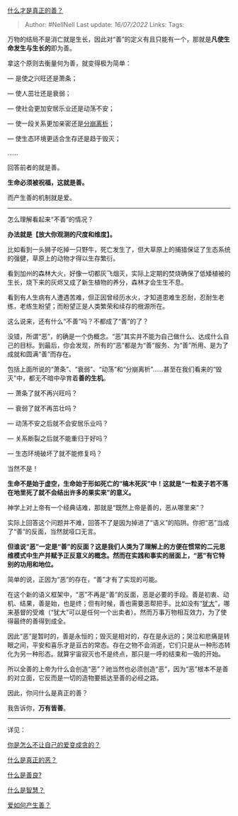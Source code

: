 [什么才是真正的善？](https://www.zhihu.com/question/448994477/answer/2576997953)

>Author: #NellNell 
>Last update: *16/07/2022* 
>Links: 
>Tags: 

万物的结局不是消亡就是生长，因此对“善”的定义有且只能有一个，那就是**凡使生命发生与生长的**即为善。

拿这个原则去衡量何为善，就变得极为简单：

— 是使之兴旺还是萧条；

— 使人茁壮还是衰弱；

— 使社会更加安居乐业还是动荡不安；

— 使一段关系更加亲密还是[分崩离析](https://www.zhihu.com/search?q=%E5%88%86%E5%B4%A9%E7%A6%BB%E6%9E%90&search_source=Entity&hybrid_search_source=Entity&hybrid_search_extra=%7B%22sourceType%22%3A%22answer%22%2C%22sourceId%22%3A2576997953%7D)；

— 使生态环境更适合生存还是趋于毁灭；

……

回答前者的就是善。

**生命必须被祝福，这就是善。**

而产生善的机制就是爱。

---

怎么理解看起来“不善”的情况？

**办法就是【放大你观测的尺度和维度】。**

比如看到一头狮子吃掉一只野牛，死亡发生了，但大草原上的捕猎保证了生态系统的强健，草原上的动物才得以生存繁衍。

看到加州的森林大火，好像一切都灰飞烟灭，实际上定期的焚烧确保了低矮植被的生长，烧下来的灰烬又成了新生植物的养分，森林才会生生不息。

看到有人生病有人遭遇苦难，但正因曾经历水火，才知道患难生忍耐，忍耐生老练，老练生盼望；而盼望正是人类繁荣和续存的根源所在。

这么说来，还有什么“不善”吗？不都成了“善”的了？

没错，所谓“恶”，的确是一个伪概念。“恶”其实并不能为自己做什么、达成什么自己的目标。到最后，你会发现，所有的“恶”都是为“善”服务、为“善”所用、是为了成就和圆满“善”而存在。

包括上面所说的“萧条”、“衰弱”、“动荡”和“分崩离析”……甚至在我们看来的“毁灭”中，都无不暗中孕育着**善的生机**。

— 萧条了就不再兴旺吗？

— 衰弱了就不再茁壮吗？

— 动荡不安之后就不会安居乐业吗？

— 关系断裂之后就不能重归于好吗？

— 生态环境破坏了就不能修复吗？

当然不是！

**生命不是始于虚空，生命始于形如死亡的“槁木死灰”中！这就是“一粒麦子若不落在地里死了就不会结出许多的果实来”的意义。**

  

  

神学上对上帝有一个经典诘难，那就是“既然上帝是善的，恶从哪里来”？

实际上回答这个问题并不难，回答不了是因为掉进了“语义”的陷阱。你把“恶”当成了“善”的反面，当然就哑口无言。

**但谁说“恶”一定是“善”的反面？这是我们人类为了理解上的方便在惯常的二元思维模式中生产并赋予正反意义的概念。然而在实践和事实的层面上，“恶”有它特别的功用和地位。**

简单的说，正因为“恶”的存在，“善”才有了实现的可能。

在这个新的语义框架中，“恶”不再是“善”的反面，恶是必要的手段。善是初衷、动机、结果，善是始，也是终；但有时候，善也需要恶帮把手。比如没有“[犹大](https://www.zhihu.com/search?q=%E7%8A%B9%E5%A4%A7&search_source=Entity&hybrid_search_source=Entity&hybrid_search_extra=%7B%22sourceType%22%3A%22answer%22%2C%22sourceId%22%3A2576997953%7D)”，哪来基督的受难（“犹大”可以是任何一个出卖者）。然而万事万物相互效力，为了使得最终的善得到成全。

因此“恶”是暂时的，善是永恒的；毁灭是相对的，存在是永远的；哭泣和悲痛是转眼之间，平安和喜乐才是亘古的常态。存在之物不会消逝，它们只是从一种形态转化为另一种形态。就算宇宙寂灭也不是终点，那只是一呼的结束和一吸的开始。

所以全善的上帝为什么会创造“恶”？祂当然也必须创造“恶”，因为“恶”根本不是善的对立面，它反而是一切的造物要抵达至善的必经之路。

因此，你问什么是真正的善？

我告诉你，**万有皆善**。

---

详见：

[你是怎么不让自己的爱变成贪的？](https://www.zhihu.com/question/539615323/answer/2573303666)

[什么是真正的恶？](https://www.zhihu.com/question/53487831/answer/2566685309)

[什么是善良?](https://www.zhihu.com/question/32324178/answer/1666443817)

[什么是智慧？](https://www.zhihu.com/question/66895246/answer/2254393163)

[爱如何产生善？](https://www.zhihu.com/question/441688567/answer/1708886796)